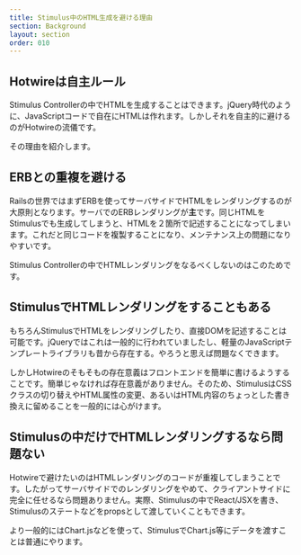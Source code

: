```yaml
---
title: Stimulus中のHTML生成を避ける理由
section: Background
layout: section
order: 010
---
```


## Hotwireは自主ルール

Stimulus Controllerの中でHTMLを生成することはできます。jQuery時代のように、JavaScriptコードで自在にHTMLは作れます。しかしそれを自主的に避けるのがHotwireの流儀です。

その理由を紹介します。

## ERBとの重複を避ける

Railsの世界ではまずERBを使ってサーバサイドでHTMLをレンダリングするのが大原則となります。サーバでのERBレンダリングが**主**です。同じHTMLをStimulusでも生成してしまうと、HTMLを２箇所で記述することになってしまいます。これだと同じコードを複製することになり、メンテナンス上の問題になりやすいです。

Stimulus Controllerの中でHTMLレンダリングをなるべくしないのはこのためです。

## StimulusでHTMLレンダリングをすることもある

もちろんStimulusでHTMLをレンダリングしたり、直接DOMを記述することは可能です。jQueryではこれは一般的に行われていましたし、軽量のJavaScriptテンプレートライブラリも昔から存在する。やろうと思えば問題なくできます。

しかしHotwireのそもそもの存在意義はフロントエンドを簡単に書けるようすることです。簡単じゃなければ存在意義がありません。そのため、StimulusはCSSクラスの切り替えやHTML属性の変更、あるいはHTML内容のちょっとした書き換えに留めることを一般的には心がけます。

## Stimulusの中だけでHTMLレンダリングするなら問題ない

Hotwireで避けたいのはHTMLレンダリングのコードが重複してしまうことです。したがってサーバサイドでのレンダリングをやめて、クライアントサイドに完全に任せるなら問題ありません。実際、Stimulusの中でReact/JSXを書き、Stimulusのステートなどをpropsとして渡していくこともできます。

より一般的にはChart.jsなどを使って、StimulusでChart.js等にデータを渡すことは普通にやります。
